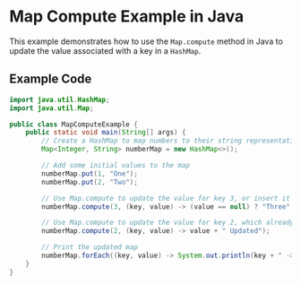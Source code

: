 # Map Compute Example in Java

This example demonstrates how to use the `Map.compute` method in Java to update the value associated with a key in a `HashMap`.

## Example Code

```java
import java.util.HashMap;
import java.util.Map;

public class MapComputeExample {
    public static void main(String[] args) {
        // Create a HashMap to map numbers to their string representations
        Map<Integer, String> numberMap = new HashMap<>();

        // Add some initial values to the map
        numberMap.put(1, "One");
        numberMap.put(2, "Two");

        // Use Map.compute to update the value for key 3, or insert it if it doesn't exist
        numberMap.compute(3, (key, value) -> (value == null) ? "Three" : value);

        // Use Map.compute to update the value for key 2, which already exists
        numberMap.compute(2, (key, value) -> value + " Updated");

        // Print the updated map
        numberMap.forEach((key, value) -> System.out.println(key + " -> " + value));
    }
}
